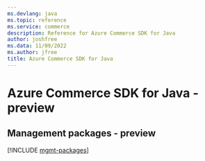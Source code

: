 ```yaml
---
ms.devlang: java
ms.topic: reference
ms.service: commerce
description: Reference for Azure Commerce SDK for Java
author: joshfree
ms.data: 11/09/2022
ms.author: jfree
title: Azure Commerce SDK for Java
---
```

# Azure Commerce SDK for Java - preview

## Management packages - preview
[!INCLUDE [mgmt-packages](commerce-mgmt-index.md)]